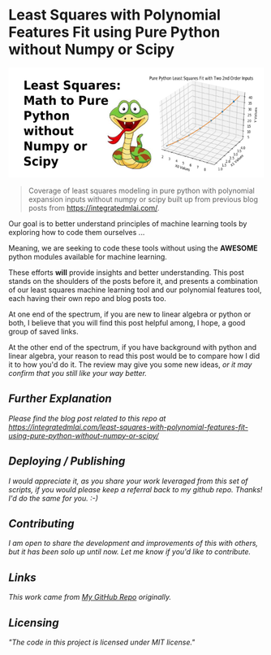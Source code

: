 
# Least Squares with Polynomial Features Fit using Pure Python without Numpy or Scipy

![Least Squares with Polynomial Features Fit using Pure Python without Numpy or Scipy](https://github.com/ThomIves/LeastSquaresPolyFitPurePy/blob/master/Least_Squares_Poly_Logo.png)
> Coverage of least squares modeling in pure python with polynomial expansion inputs without numpy or scipy built up from previous blog posts from https://integratedmlai.com/.

Our goal is to better understand principles of machine learning tools by exploring how to code them ourselves ...

Meaning, we are seeking to code these tools without using the **AWESOME** python modules available for machine learning. 

These efforts **will** provide insights and better understanding. This post stands on the shoulders of the posts before it, and presents a combination of our least squares machine learning tool and our polynomial features tool, each having their own repo and blog posts too.

At one end of the spectrum, if you are new to linear algebra or python or both, I believe that you will find this post helpful among, I hope, a good group of saved links.

At the other end of the spectrum, if you have background with python and linear algebra, your reason to read this post would be to compare how I did it to how you'd do it. The review may give you some new ideas, <em>or it may confirm that you still like your way better.

## Further Explanation

Please find the blog post related to this repo at https://integratedmlai.com/least-squares-with-polynomial-features-fit-using-pure-python-without-numpy-or-scipy/


## Deploying / Publishing

I would appreciate it, as you share your work leveraged from this set of scripts, if you would please keep a referral back to my github repo. Thanks! I'd do the same for you. :-)

## Contributing

I am open to share the development and improvements of this with others, but it has been solo up until now. Let me know if you'd like to contribute.

## Links

This work came from [My GitHub Repo](https://integratedmlai.com/least-squares-with-polynomial-features-fit-using-pure-python-without-numpy-or-scipy/) originally.

## Licensing

"The code in this project is licensed under MIT license."

